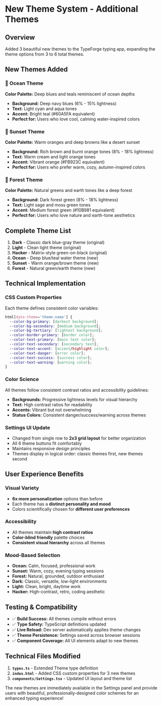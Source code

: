 # New Theme System - Additional Themes

## Overview
Added 3 beautiful new themes to the TypeForge typing app, expanding the theme options from 3 to 6 total themes.

## New Themes Added

### 🌊 Ocean Theme
**Color Palette:** Deep blues and teals reminiscent of ocean depths
- **Background:** Deep navy blues (6% - 15% lightness)
- **Text:** Light cyan and aqua tones  
- **Accent:** Bright teal (#60A5FA equivalent)
- **Perfect for:** Users who love cool, calming water-inspired colors

### 🌅 Sunset Theme  
**Color Palette:** Warm oranges and deep browns like a desert sunset
- **Background:** Rich brown and burnt orange tones (8% - 18% lightness)
- **Text:** Warm cream and light orange tones
- **Accent:** Vibrant orange (#FB923C equivalent)
- **Perfect for:** Users who prefer warm, cozy, autumn-inspired colors

### 🌲 Forest Theme
**Color Palette:** Natural greens and earth tones like a deep forest
- **Background:** Dark forest green (8% - 18% lightness)  
- **Text:** Light sage and moss green tones
- **Accent:** Medium forest green (#10B981 equivalent)
- **Perfect for:** Users who love nature and earth-tone aesthetics

## Complete Theme List

1. **Dark** - Classic dark blue-gray theme (original)
2. **Light** - Clean light theme (original)  
3. **Hacker** - Matrix-style green-on-black (original)
4. **Ocean** - Deep blue/teal water theme (new)
5. **Sunset** - Warm orange/brown theme (new)
6. **Forest** - Natural green/earth theme (new)

## Technical Implementation

### CSS Custom Properties
Each theme defines consistent color variables:
```css
html[data-theme='theme-name'] {
  --color-bg-primary: [darkest background];
  --color-bg-secondary: [medium background]; 
  --color-bg-tertiary: [lightest background];
  --color-border-primary: [border color];
  --color-text-primary: [main text color];
  --color-text-secondary: [secondary text];
  --color-text-accent: [accent/highlight color];
  --color-text-danger: [error color];
  --color-text-success: [success color]; 
  --color-text-warning: [warning color];
}
```

### Color Science
All themes follow consistent contrast ratios and accessibility guidelines:
- **Backgrounds:** Progressive lightness levels for visual hierarchy
- **Text:** High contrast ratios for readability
- **Accents:** Vibrant but not overwhelming
- **Status Colors:** Consistent danger/success/warning across themes

### Settings UI Update
- Changed from single row to **2x3 grid layout** for better organization
- All 6 theme buttons fit comfortably 
- Maintains responsive design principles
- Themes display in logical order: classic themes first, new themes second

## User Experience Benefits

### Visual Variety
- **6x more personalization** options than before
- Each theme has a **distinct personality and mood**
- Colors scientifically chosen for **different user preferences**

### Accessibility
- All themes maintain **high contrast ratios**
- **Color-blind friendly** palette choices
- **Consistent visual hierarchy** across all themes

### Mood-Based Selection
- **Ocean:** Calm, focused, professional work
- **Sunset:** Warm, cozy, evening typing sessions  
- **Forest:** Natural, grounded, outdoor enthusiast
- **Dark:** Classic, versatile, low-light environments
- **Light:** Clean, bright, daytime work
- **Hacker:** High-contrast, retro, coding aesthetic

## Testing & Compatibility
- ✅ **Build Success:** All themes compile without errors
- ✅ **Type Safety:** TypeScript definitions updated  
- ✅ **Live Reload:** Dev server automatically applies theme changes
- ✅ **Theme Persistence:** Settings saved across browser sessions
- ✅ **Component Coverage:** All UI elements adapt to new themes

## Technical Files Modified
1. **`types.ts`** - Extended Theme type definition
2. **`index.html`** - Added CSS custom properties for 3 new themes
3. **`components/Settings.tsx`** - Updated UI layout and theme list

The new themes are immediately available in the Settings panel and provide users with beautiful, professionally-designed color schemes for an enhanced typing experience!
